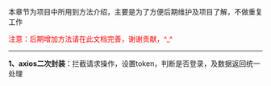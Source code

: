 
本章节为项目中所用到方法介绍，主要是为了方便后期维护及项目了解，不做重复工作

<font color=red>注意：后期增加方法请在此文档完善，谢谢贡献，^_^</font>

***


<strong>1、axios二次封装</strong>：拦截请求操作，设置token，判断是否登录，及数据返回统一处理








